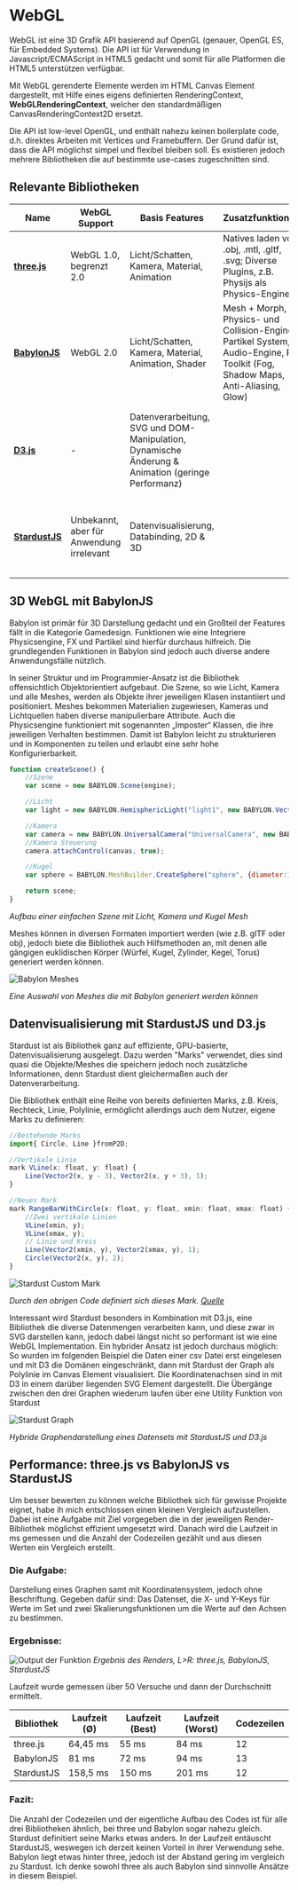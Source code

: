 # WebGL

WebGL ist eine 3D Grafik API basierend auf OpenGL (genauer, OpenGL ES, für Embedded Systems). Die API ist für Verwendung in Javascript/ECMAScript in HTML5 gedacht und somit für alle Platformen die HTML5 unterstützen verfügbar.

Mit WebGL gerenderte Elemente werden im HTML Canvas Element dargestellt, mit Hilfe eines eigens definierten RenderingContext, **WebGLRenderingContext**, welcher den standardmäßigen CanvasRenderingContext2D ersetzt.

Die API ist low-level OpenGL, und enthält nahezu keinen boilerplate code, d.h. direktes Arbeiten mit Vertices und Framebuffern. Der Grund dafür ist, dass die API möglichst simpel und flexibel bleiben soll. Es existieren jedoch mehrere Bibliotheken die auf bestimmte use-cases zugeschnitten sind.

## Relevante Bibliotheken

|Name|WebGL Support| Basis Features | Zusatzfunktionen | Fazit |
|----|-------------|----------------|------------------|-------|
| [**three.js**](https://d3js.org/) | WebGL 1.0, begrenzt 2.0 | Licht/Schatten, Kamera, Material, Animation | Natives laden von .obj, .mtl, .gltf, .svg; Diverse Plugins, z.B. Physijs als Physics-Engine | Grundsätzliche Funktionen, aber trotzdem noch sehr nah an OpenGL, wenig modern|
| [**BabylonJS**](https://www.babylonjs.com/) | WebGL 2.0 | Licht/Schatten, Kamera, Material, Animation, Shader | Mesh + Morph, Physics- und Collision-Engine, Partikel System, Audio-Engine, FX Toolkit (Fog, Shadow Maps, Anti-Aliasing, Glow) | Deutlich mehr Funktionen (dadurch aber auch mehr bloat), größere Community, volles Toolkit für Spiel-Design|
| [**D3.js**](https://d3js.org/) | - | Datenverarbeitung, SVG und DOM-Manipulation, Dynamische Änderung & Animation (geringe Performanz) | | Sinnvoll als teil eines Hybriden ansatzes, z.B. zum Zeichnen von statischen Elementen (Koordinaten System)|
| [**StardustJS**](https://stardustjs.github.io/) | Unbekannt, aber für Anwendung irrelevant | Datenvisualisierung, Databinding, 2D & 3D | | Einzig für (animierte) Datenvisualisierung, gut für große Datenmengen, mehr Potential als SVG Darstellung |


## 3D WebGL mit BabylonJS

Babylon ist primär für 3D Darstellung gedacht und ein Großteil der Features fällt in die Kategorie Gamedesign. Funktionen wie eine Integriere Physicsengine, FX und Partikel sind hierfür durchaus hilfreich. Die grundlegenden Funktionen in Babylon sind jedoch auch diverse andere Anwendungsfälle nützlich.

In seiner Struktur und im Programmier-Ansatz ist die Bibliothek offensichtlich Objektorientiert aufgebaut. Die Szene, so wie Licht, Kamera und alle Meshes, werden als Objekte ihrer jeweiligen Klasen instantiiert und positioniert. Meshes bekommen Materialien zugewiesen, Kameras und Lichtquellen haben diverse manipulierbare Attribute. Auch die Physicsengine funktioniert mit sogenannten „Imposter“ Klassen, die ihre jeweiligen Verhalten bestimmen. Damit ist Babylon leicht zu strukturieren und in Komponenten zu teilen und erlaubt eine sehr hohe Konfigurierbarkeit.

```javascript
function createScene() {	
	//Szene
	var scene = new BABYLON.Scene(engine);

	//Licht
	var light = new BABYLON.HemisphericLight("light1", new BABYLON.Vector3(1, 1, 0), scene);

	//Kamera
	var camera = new BABYLON.UniversalCamera("UniversalCamera", new BABYLON.Vector3(0, 0, -10), scene);
	//Kamera Steuerung
	camera.attachControl(canvas, true);

	//Kugel
	var sphere = BABYLON.MeshBuilder.CreateSphere("sphere", {diameter:1}, scene);

	return scene;
}
```
*Aufbau einer einfachen Szene mit Licht, Kamera und Kugel Mesh*

Meshes können in diversen Formaten importiert werden (wie z.B. glTF oder obj), jedoch biete die Bibliothek auch Hilfsmethoden an, mit denen alle gängigen euklidischen Körper (Würfel, Kugel, Zylinder, Kegel, Torus) generiert werden können. 

![Babylon Meshes](img/babylon_meshes.png)

*Eine Auswahl von Meshes die mit Babylon generiert werden können*

## Datenvisualisierung mit StardustJS und D3.js

Stardust ist als Bibliothek ganz auf effiziente, GPU-basierte, Datenvisualisierung ausgelegt. Dazu werden "Marks" verwendet, dies sind quasi die Objekte/Meshes die speichern jedoch noch zusätzliche Informationen, denn Stardust dient gleichermaßen auch der Datenverarbeitung.

Die Bibliothek enthält eine Reihe von bereits definierten Marks, z.B. Kreis, Rechteck, Linie, Polylinie, ermöglicht allerdings auch dem Nutzer, eigene Marks zu definieren:
```ts
//Bestehende Marks
import{ Circle, Line }fromP2D;

//Vertikale Linie
mark VLine(x: float, y: float) {
	Line(Vector2(x, y - 3), Vector2(x, y + 3), 1);
}

//Neues Mark
mark RangeBarWithCircle(x: float, y: float, xmin: float, xmax: float) {
	//Zwei vertikale Linien
	VLine(xmin, y);
	VLine(xmax, y);
	// Linie und Kreis
	Line(Vector2(xmin, y), Vector2(xmax, y), 1);
	Circle(Vector2(x, y), 2);
}
```
![Stardust Custom Mark](img/stardust_custommark.png)

*Durch den obrigen Code definiert sich dieses Mark. [Quelle](https://donghaoren.org/publications/eurovis17-stardust.pdf)*

Interessant wird Stardust besonders in Kombination mit D3.js, eine Bibliothek die diverse Datenmengen verarbeiten kann, und diese zwar in SVG darstellen kann, jedoch dabei längst nicht so performant ist wie eine WebGL Implementation. Ein hybrider Ansatz ist jedoch durchaus möglich: So wurden im folgenden Beispiel die Daten einer csv Datei erst eingelesen und mit D3 die Domänen eingeschränkt, dann mit Stardust der Graph als Polylinie im Canvas Element visualisiert. Die Koordinatenachsen sind in mit D3 in einem darüber liegenden SVG Element dargestellt. Die Übergänge zwischen den drei Graphen wiederum laufen über eine Utility Funktion von Stardust

![Stardust Graph](img/stardust_animatedgraph.gif)

*Hybride Graphendarstellung eines Datensets mit StardustJS und D3.js*

## Performance: three.js vs BabylonJS vs StardustJS
Um besser bewerten zu können welche Bibliothek sich für gewisse Projekte eignet, habe ih mich entschlossen einen kleinen Vergleich aufzustellen.
Dabei ist eine Aufgabe mit Ziel vorgegeben die in der jeweiligen Render-Bibliothek möglichst effizient umgesetzt wird. Danach wird die Laufzeit in ms gemessen und die Anzahl der Codezeilen gezählt und aus diesen Werten ein Vergleich erstellt.

### Die Aufgabe:
Darstellung eines Graphen samt mit Koordinatensystem, jedoch ohne Beschriftung. Gegeben dafür sind: Das Datenset, die X- und Y-Keys für Werte im Set und zwei Skalierungsfunktionen um die Werte auf den Achsen zu bestimmen.

### Ergebnisse:
![Output der Funktion](img/performance_1.png)
*Ergebnis des Renders, L>R: three.js, BabylonJS, StardustJS*

Laufzeit wurde gemessen über 50 Versuche und dann der Durchschnitt ermittelt.

| Bibliothek | Laufzeit (Ø) | Laufzeit (Best) | Laufzeit (Worst) | Codezeilen |
|---------|-------|-------|-------|-------|
| three.js | 64,45 ms | 55 ms | 84 ms | 12 |
| BabylonJS | 81 ms | 72 ms | 94 ms | 13 |
| StardustJS | 158,5 ms | 150 ms | 201 ms | 12 |

### Fazit: 

Die Anzahl der Codezeilen und der eigentliche Aufbau des Codes ist für alle drei Bibliotheken ähnlich, bei three und Babylon sogar nahezu gleich. Stardust definitiert seine Marks etwas anders.
In der Laufzeit entäuscht StardustJS, weswegen ich derzeit keinen Vorteil in ihrer Verwendung sehe. Babylon liegt etwas hinter three, jedoch ist der Abstand gering im vergleich zu Stardust. Ich denke sowohl three als auch Babylon sind sinnvolle Ansätze in diesem Beispiel.